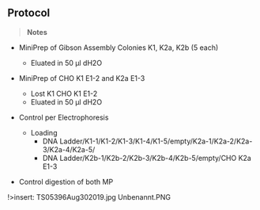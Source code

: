 ﻿---
aimtask: MiniPrep of Gibson Assembly Colonies from 23.08 / MiniPrep of sequenced CHO K1 E1-2 and CHO K2a E1-3 (16.08)  
protocol: "-"
date: 2019-08-30 
participants: Felix Pfister, Jannik Wagner
---    
## Protocol  
   
   > **Notes**

-   MiniPrep of Gibson Assembly Colonies K1, K2a, K2b (5 each)
    -   Eluated in 50 µl dH2O
-   MiniPrep of CHO K1 E1-2 and K2a E1-3
    -   Lost K1 CHO K1 E1-2
    -   Eluated in 50 µl dH2O
-   Control per Electrophoresis
    -   Loading
        -   DNA Ladder/K1-1/K1-2/K1-3/K1-4/K1-5/empty/K2a-1/K2a-2/K2a-3/K2a-4/K2a-5/
        -   DNA Ladder/K2b-1/K2b-2/K2b-3/K2b-4/K2b-5/empty/CHO K2a E1-3

  

  

-   Control digestion of both MP

!>insert:
TS05396Aug302019.jpg
Unbenannt.PNG
